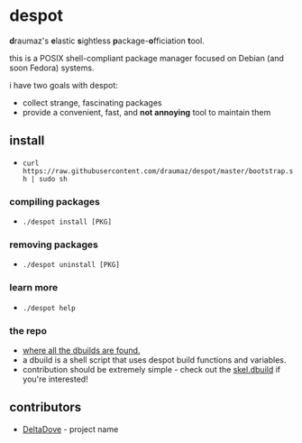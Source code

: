 # despot
**d**raumaz's **e**lastic **s**ightless **p**ackage-**o**fficiation **t**ool.

this is a POSIX shell-compliant package manager focused on Debian (and soon Fedora) systems.

i have two goals with despot:

- collect strange, fascinating packages
- provide a convenient, fast, and __not annoying__ tool to maintain them

## install
- ```curl https://raw.githubusercontent.com/draumaz/despot/master/bootstrap.sh | sudo sh```

### compiling packages
- ```./despot install [PKG]```

### removing packages
- ```./despot uninstall [PKG]```

### learn more
- ```./despot help```

### the repo
- <a href="https://github.com/draumaz/despot-repo">where all the dbuilds are found.</a>
- a dbuild is a shell script that uses despot build functions and variables.
- contribution should be extremely simple - check out the <a href="https://github.com/draumaz/despot-repo/blob/master/skel.dbuild">skel.dbuild</a> if you're interested!

## contributors
- <a href="https://github.com/DeltaDove">DeltaDove</a> - project name

